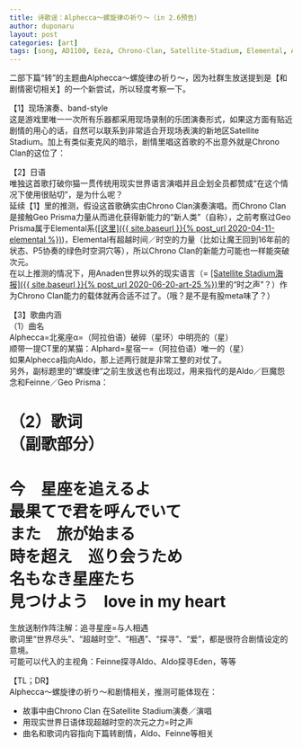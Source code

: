 ```yaml
---
title: 诗歌谣：Alphecca～螺旋律の祈り～（in 2.6预告）
author: duponaru
layout: post
categories: [art]
tags: [song, AD1100, Eeza, Chrono-Clan, Satellite-Stadium, Elemental, Aldo, Feinne, Eden, Mildy, Geo-prisma, cat, Ogre-Rancorem]
---
```


二部下篇“转”的主题曲Alphecca～螺旋律の祈り～，因为社群生放送提到是【和剧情密切相关】的一个新尝试，所以轻度考察一下。  

【1】现场演奏、band-style  
这是游戏里唯一一次所有乐器都采用现场录制的乐团演奏形式，如果这方面有贴近剧情的用心的话，自然可以联系到非常适合开现场表演的新地区Satellite Stadium。加上有类似麦克风的暗示，剧情里唱这首歌的不出意外就是Chrono Clan的这位了：    
<span class="image centered"><img src="{{ '/assets/post_img/2020-06-21/mc.jpg' | relative_url }}" alt="" /></span>   

【2】日语  
唯独这首歌打破你猫一贯传统用现实世界语言演唱并且企划全员都赞成“在这个情况下使用很贴切”，是为什么呢？  
延续【1】里的推测，假设这首歌确实由Chrono Clan演奏演唱。而Chrono Clan是接触Geo Prisma力量从而进化获得新能力的“新人类”（自称），之前考察过Geo Prisma属于Elemental系(<ins>[这里]({{ site.baseurl }}{% post_url 2020-04-11-elemental %})</ins>)，Elemental有超越时间／时空的力量（比如让魔王回到16年前的状态、P5协奏的绿色时空洞穴等），所以Chrono Clan的新能力可能也一样能突破次元。  
在以上推测的情况下，用Anaden世界以外的现实语言（= <ins>[Satellite Stadium海报]({{ site.baseurl }}{% post_url 2020-06-20-art-25 %})</ins>里的“时之声”？）作为Chrono Clan能力的载体就再合适不过了。（哦？是不是有股meta味了？）  

【3】歌曲内涵  
（1）曲名  
Alphecca=北冕座α=（阿拉伯语）破碎（星环）中明亮的（星）  
顺带一提CT里的某猫：Alphard=星宿一=（阿拉伯语）唯一的（星）  
如果Alphecca指向Aldo，那上述两行就是非常工整的对仗了。  
另外，副标题里的”螺旋律“之前生放送也有出现过，用来指代的是Aldo／巨魔怨念和Feinne／Geo Prisma：  
<span class="image centered"><img src="{{ '/assets/post_img/2020-06-21/spiral.jpg' | relative_url }}" alt="" /></span>   

（2）歌词  
（副歌部分）  
======================  
今　星座を追えるよ  
最果てで君を呼んでいて  
また　旅が始まる  
時を超え　巡り会うため  
名もなき星座たち  
見つけよう　love in my heart  
======================  
生放送制作阵注解：追寻星座=与人相遇  
歌词里“世界尽头”、“超越时空”、“相遇”、“探寻”、“爱”，都是很符合剧情设定的意境。  
可能可以代入的主视角：Feinne探寻Aldo、Aldo探寻Eden，等等  
<span class="image centered"><img src="{{ '/assets/post_img/2020-06-21/star.jpg' | relative_url }}" alt="" /></span>   

【TL；DR】  
Alphecca～螺旋律の祈り～和剧情相关，推测可能体现在：  
- 故事中由Chrono Clan 在Satellite Stadium演奏／演唱  
- 用现实世界日语体现超越时空的次元之力=时之声  
- 曲名和歌词内容指向下篇转剧情，Aldo、Feinne等相关  